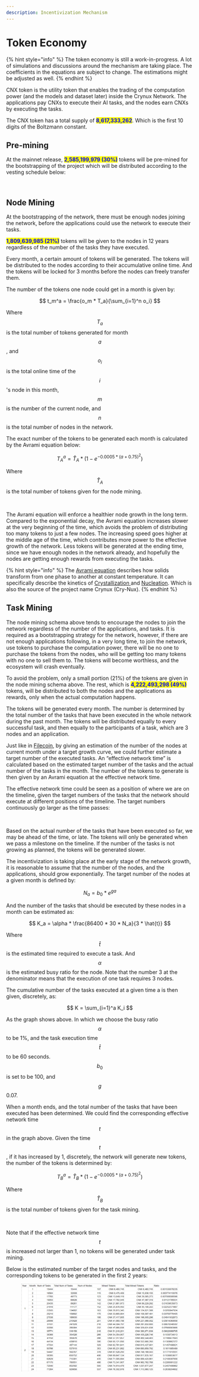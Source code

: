 ```yaml
---
description: Incentivization Mechanism
---
```


# Token Economy

{% hint style="info" %}
The token economy is still a work-in-progress. A lot of simulations and discussions around the mechanism are taking place. The coefficients in the equations are subject to change. The estimations might be adjusted as well.
{% endhint %}

CNX token is the utility token that enables the trading of the computation power (and the models and dataset later) inside the Crynux Network. The applications pay CNXs to execute their AI tasks, and the nodes earn CNXs by executing the tasks.

The CNX token has a total supply of <mark style="color:blue;">**8,617,333,262**</mark>. Which is the first 10 digits of the Boltzmann constant.

## Pre-mining

At the mainnet release, <mark style="color:blue;">**2,585,199,979 (30%)**</mark> tokens will be pre-mined for the bootstrapping of the project which will be distributed according to the vesting schedule below:

<figure><img src="https://lh7-us.googleusercontent.com/mkDZ17Lg3F8ZjkxmUQdNFj0MgOrHwsSjXSxY0m4o-ocXhygOmX4DqRrQ00t7lInIg-SOfTAhu3-kLB9du2ob5vmyFJwKEDXrIbnfHodO5fD_nHSxYoXw6lKUhOQv_zNL9MczPfOY9Aud3Nl4EpsDHpU" alt=""><figcaption></figcaption></figure>

## Node Mining

At the bootstrapping of the network, there must be enough nodes joining the network, before the applications could use the network to execute their tasks.

<mark style="color:blue;">**1,809,639,985 (21%)**</mark> tokens will be given to the nodes in 12 years regardless of the number of the tasks they have executed.

Every month, a certain amount of tokens will be generated. The tokens will be distributed to the nodes according to their accumulative online time. And the tokens will be locked for 3 months before the nodes can freely transfer them.

The number of the tokens one node could get in a month is given by:

$$
t_m^a = \frac{o_m * T_a}{\sum_{i=1}^n o_i}
$$

Where $$T_a$$ is the total number of tokens generated for month $$a$$, and $$o_i$$ is the total online time of the $$i$$'s node in this month, $$m$$ is the number of the current node, and $$n$$ is the total number of nodes in the network.

The exact number of the tokens to be generated each month is calculated by the Avrami equation below:

$$
T_A^a = \hat{T}_A * (1 - e^{-0.0005 * (a + 0.75) ^ 2})
$$

Where $$\hat{T}_A$$ is the total number of tokens given for the node mining.

<figure><img src="https://lh7-us.googleusercontent.com/IIAT27cWiHzSbG3zy8Ia1kPnhNsMhMjyB0lr-DZJidzCnwwh4STjmTNdR6RAWIRh26O3FOAo83CPZ9TRtrzmn49fUYYf7bF72-Pdh-qYosCYtWSxLCK_ghvvCklaUEH-yqby0QaeCe-FIBoFQLSIahw" alt=""><figcaption></figcaption></figure>

The Avrami equation will enforce a healthier node growth in the long term. Compared to the exponential decay, the Avrami equation increases slower at the very beginning of the time, which avoids the problem of distributing too many tokens to just a few nodes. The increasing speed goes higher at the middle age of the time, which contributes more power to the effective growth of the network. Less tokens will be generated at the ending time, since we have enough nodes in the network already, and hopefully the nodes are getting enough rewards from executing the tasks.

{% hint style="info" %}
The [Avrami equation](https://en.wikipedia.org/wiki/Avrami\_equation) describes how solids transform from one phase to another at constant temperature. It can specifically describe the kinetics of [Crystallization ](https://en.wikipedia.org/wiki/Crystallization)and [Nucleation](https://en.wikipedia.org/wiki/Nucleation). Which is also the source of the project name Crynux (Cry-Nux).
{% endhint %}

## Task Mining

The node mining schema above tends to encourage the nodes to join the network regardless of the number of the applications, and tasks. It is required as a bootstrapping strategy for the network, however, if there are not enough applications following, in a very long time, to join the network, use tokens to purchase the computation power, there will be no one to purchase the tokens from the nodes, who will be getting too many tokens with no one to sell them to. The tokens will become worthless, and the ecosystem will crash eventually.

To avoid the problem, only a small portion (21%) of the tokens are given in the node mining schema above. The rest, which is <mark style="color:blue;">**4,222,493,298 (49%)**</mark> tokens, will be distributed to both the nodes and the applications as rewards, only when the actual computation happens.

The tokens will be generated every month. The number is determined by the total number of the tasks that have been executed in the whole network during the past month. The tokens will be distributed equally to every successful task, and then equally to the participants of a task, which are 3 nodes and an application.

Just like in [Filecoin](https://spec.filecoin.io/#section-systems.filecoin\_token.block\_reward\_minting.baseline-minting), by giving an estimation of the number of the nodes at current month under a target growth curve, we could further estimate a target number of the executed tasks. An “effective network time” is calculated based on the estimated target number of the tasks and the actual number of the tasks in the month. The number of the tokens to generate is then given by an Avrami equation at the effective network time.

The effective network time could be seen as a position of where we are on the timeline, given the target numbers of the tasks that the network should execute at different positions of the timeline. The target numbers continuously go larger as the time passes:

<figure><img src="https://lh7-us.googleusercontent.com/0D3mpSd8QyYQpkhw9B5Vrl0doqQRzzjJ-KvLFIFrfSBqlSJ8Ojm204oP7zEutF0a4mHDvbtdpGAul9kpQYatLLjOYRudyuwD_2EnpXPDOJ8DLymLisN_J5m7KyU5fTsg5yZWsWpzltfCOISpQ0e6s-U" alt=""><figcaption></figcaption></figure>

Based on the actual number of the tasks that have been executed so far, we may be ahead of the time, or late. The tokens will only be generated when we pass a milestone on the timeline. If the number of the tasks is not growing as planned, the tokens will be generated slower.

The incentivization is taking place at the early stage of the network growth, it is reasonable to assume that the number of the nodes, and the applications, should grow exponentially. The target number of the nodes at a given month is defined by:

$$
N_a = b_0 * e ^ {ga}
$$

And the number of the tasks that should be executed by these nodes in a month can be estimated as:

$$
K_a = \alpha * \frac{86400 * 30 * N_a}{3 * \hat{t}}
$$

Where $$\hat{t}$$ is the estimated time required to execute a task. And $$\alpha$$ is the estimated busy ratio for the node. Note that the number 3 at the denominator means that the execution of one task requires 3 nodes.

The cumulative number of the tasks executed at a given time a is then given, discretely, as:

$$
K = \sum_{i=1}^a K_i
$$

As the graph shows above. In which we choose the busy ratio $$\alpha$$ to be 1%, and the task execution time $$\hat{t}$$ to be 60 seconds. $$b_0$$ is set to be 100, and $$g$$ 0.07.

When a month ends, and the total number of the tasks that have been executed has been determined. We could find the corresponding effective network time $$t$$ in the graph above. Given the time $$t$$, if it has increased by 1, discretely, the network will generate new tokens, the number of the tokens is determined by:

$$
T_B^a = \hat{T}_B * (1 - e^{-0.0005 * (a + 0.75) ^ 2})
$$

Where $$\hat{T}_B$$ is the total number of tokens given for the task mining.

<figure><img src="https://lh7-us.googleusercontent.com/ONSPkhA3w7NjMdqh9MpQ0IRcKnVF79oxIhXSxcq_tPzNwAhenpJuUtJwV0JmXgqXkPo5l47PUmgY31673uiVdUAXlHp23eXlzTZOaLvBoWXXfv9IRxm0rSnOxzrDTJZlNTVeCUe8-nimYZh_M4dLC2Y" alt=""><figcaption></figcaption></figure>

Note that if the effective network time $$t$$ is increased not larger than 1, no tokens will be generated under task mining.

Below is the estimated number of the target nodes and tasks, and the corresponding tokens to be generated in the first 2 years:

<figure><img src="../.gitbook/assets/81a7b42034d594fd313f774af829968.png" alt=""><figcaption></figcaption></figure>
